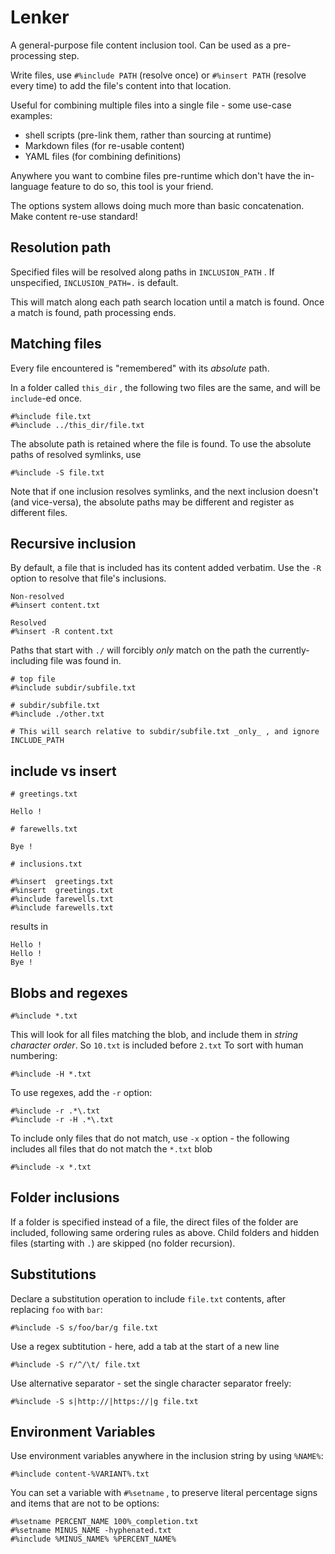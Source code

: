 # Lenker

A general-purpose file content inclusion tool. Can be used as a pre-processing step.

Write files, use `#%include PATH` (resolve once) or `#%insert PATH` (resolve every time) to add the file's content into that location.

Useful for combining multiple files into a single file - some use-case examples:

* shell scripts (pre-link them, rather than sourcing at runtime)
* Markdown files (for re-usable content)
* YAML files (for combining definitions)

Anywhere you want to combine files pre-runtime which don't have the in-language feature to do so, this tool is your friend.

The options system allows doing much more than basic concatenation. Make content re-use standard!

## Resolution path

Specified files will be resolved along paths in `INCLUSION_PATH` . If unspecified, `INCLUSION_PATH=.` is default.

This will match along each path search location until a match is found. Once a match is found, path processing ends.

## Matching files

Every file encountered is "remembered" with its _absolute_ path.

In a folder called `this_dir` , the following two files are the same, and will be `include`-ed once.

```
#%include file.txt
#%include ../this_dir/file.txt
```

The absolute path is retained where the file is found. To use the absolute paths of resolved symlinks, use

```
#%include -S file.txt
```

Note that if one inclusion resolves symlinks, and the next inclusion doesn't (and vice-versa), the absolute paths may be different and register as different files.

## Recursive inclusion

By default, a file that is included has its content added verbatim. Use the `-R` option to resolve that file's inclusions.

```
Non-resolved
#%insert content.txt

Resolved
#%insert -R content.txt
```

Paths that start with `./` will forcibly _only_ match on the path the currently-including file was found in.

```
# top file
#%include subdir/subfile.txt
```

```
# subdir/subfile.txt
#%include ./other.txt

# This will search relative to subdir/subfile.txt _only_ , and ignore INCLUDE_PATH
```


## include vs insert

```
# greetings.txt

Hello !
```

```
# farewells.txt

Bye !
```

```
# inclusions.txt

#%insert  greetings.txt
#%insert  greetings.txt
#%include farewells.txt
#%include farewells.txt
```

results in

```
Hello !
Hello !
Bye !
```

## Blobs and regexes

```
#%include *.txt
```

This will look for all files matching the blob, and include them in _string character order_. So `10.txt` is included before `2.txt` To sort with human numbering:

```
#%include -H *.txt
```

To use regexes, add the `-r` option:

```
#%include -r .*\.txt
#%include -r -H .*\.txt
```

To include only files that do not match, use `-x` option - the following includes all files that do not match the `*.txt` blob

```
#%include -x *.txt
```

## Folder inclusions

If a folder is specified instead of a file, the direct files of the folder are included, following same ordering rules as above. Child folders and hidden files (starting with `.`) are skipped (no folder recursion).

## Substitutions

Declare a substitution operation to include `file.txt` contents, after replacing `foo` with `bar`:

```
#%include -S s/foo/bar/g file.txt
```

Use a regex subtitution - here, add a tab at the start of a new line

```
#%include -S r/^/\t/ file.txt
```

Use alternative separator - set the single character separator freely:

```
#%include -S s|http://|https://|g file.txt
```

## Environment Variables

Use environment variables anywhere in the inclusion string by using `%NAME%`:

```
#%include content-%VARIANT%.txt
```

You can set a variable with `#%setname` , to preserve literal percentage signs and items that are not to be options:

```
#%setname PERCENT_NAME 100%_completion.txt
#%setname MINUS_NAME -hyphenated.txt
#%include %MINUS_NAME% %PERCENT_NAME%
```

